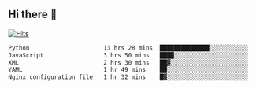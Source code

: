 ## Hi there 👋

<!--
**alihaqberdi/alihaqberdi** is a ✨ _special_ ✨ repository because its `README.md` (this file) appears on your GitHub profile.

Here are some ideas to get you started:

- 🔭 I’m currently working on ...
- 🌱 I’m currently learning ...
- 👯 I’m looking to collaborate on ...
- 🤔 I’m looking for help with ...
- 💬 Ask me about ...
- 📫 How to reach me: ...
- 😄 Pronouns: ...
- ⚡ Fun fact: ...
-->

[![Hits](https://hits.sh/github.com/alihaqberdi.svg)](https://hits.sh/github.com/alihaqberdi/)

<!--START_SECTION:waka-->

```txt
Python                     13 hrs 28 mins  ██████████████░░░░░░░░░░░   55.84 %
JavaScript                 3 hrs 50 mins   ████░░░░░░░░░░░░░░░░░░░░░   15.94 %
XML                        2 hrs 30 mins   ██▓░░░░░░░░░░░░░░░░░░░░░░   10.36 %
YAML                       1 hr 49 mins    ██░░░░░░░░░░░░░░░░░░░░░░░   07.53 %
Nginx configuration file   1 hr 32 mins    █▓░░░░░░░░░░░░░░░░░░░░░░░   06.36 %
```

<!--END_SECTION:waka-->
